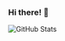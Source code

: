 ### Hi there! 👋

![GitHub Stats](https://github-readme-stats.vercel.app/api?username=DanilOtmakhov&show_icons=true&theme=tokyonight)  

